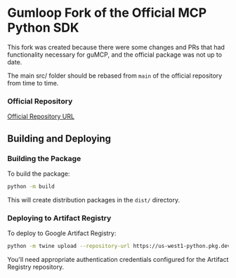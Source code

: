 # Gumloop Fork of the Official MCP Python SDK

This fork was created because there were some changes and PRs that had functionality necessary for guMCP, and the official package was not up to date.

The main src/ folder should be rebased from `main` of the official repository from time to time.

### Official Repository

[Official Repository URL](https://github.com/modelcontextprotocol/python-sdk)

## Building and Deploying

### Building the Package

To build the package:

```bash
python -m build
```

This will create distribution packages in the `dist/` directory.

### Deploying to Artifact Registry

To deploy to Google Artifact Registry:

```bash
python -m twine upload --repository-url https://us-west1-python.pkg.dev/agenthub-dev/gumloop/ dist/* --skip-existing
```

You'll need appropriate authentication credentials configured for the Artifact Registry repository.
